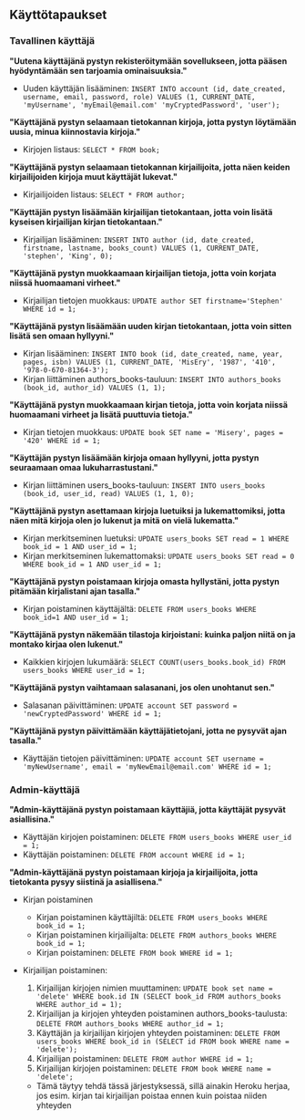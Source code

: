 ## Käyttötapaukset

### Tavallinen käyttäjä

**"Uutena käyttäjänä pystyn rekisteröitymään sovellukseen, jotta pääsen hyödyntämään sen tarjoamia ominaisuuksia."**

- Uuden käyttäjän lisääminen: `INSERT INTO account (id, date_created, username, email, password, role) VALUES (1, CURRENT_DATE, 'myUsername', 'myEmail@email.com' 'myCryptedPassword', 'user');`

**"Käyttäjänä pystyn selaamaan tietokannan kirjoja, jotta pystyn löytämään uusia, minua kiinnostavia kirjoja."**

- Kirjojen listaus: `SELECT * FROM book;`

**"Käyttäjänä pystyn selaamaan tietokannan kirjailijoita, jotta näen keiden kirjailijoiden kirjoja muut käyttäjät lukevat."**

- Kirjailijoiden listaus: `SELECT * FROM author;`

**"Käyttäjän pystyn lisäämään kirjailijan tietokantaan, jotta voin lisätä kyseisen kirjailijan kirjan tietokantaan."**

- Kirjailijan lisääminen: `INSERT INTO author (id, date_created, firstname, lastname, books_count) VALUES (1, CURRENT_DATE, 'stephen', 'King', 0);`

**"Käyttäjänä pystyn muokkaamaan kirjailijan tietoja, jotta voin korjata niissä huomaamani virheet."**

- Kirjailijan tietojen muokkaus: `UPDATE author SET firstname='Stephen' WHERE id = 1;`

**"Käyttäjänä pystyn lisäämään uuden kirjan tietokantaan, jotta voin sitten lisätä sen omaan hyllyyni."**

- Kirjan lisääminen: `INSERT INTO book (id, date_created, name, year, pages, isbn) VALUES (1, CURRENT_DATE, 'MisEry', '1987', '410', '978-0-670-81364-3');`
- Kirjan liittäminen authors_books-tauluun: `INSERT INTO authors_books (book_id, author_id) VALUES (1, 1);`

**"Käyttäjänä pystyn muokkaamaan kirjan tietoja, jotta voin korjata niissä huomaamani virheet ja lisätä puuttuvia tietoja."**

- Kirjan tietojen muokkaus: `UPDATE book SET name = 'Misery', pages = '420' WHERE id = 1;`

**"Käyttäjän pystyn lisäämään kirjoja omaan hyllyyni, jotta pystyn seuraamaan omaa lukuharrastustani."**

- Kirjan liittäminen users_books-tauluun: `INSERT INTO users_books (book_id, user_id, read) VALUES (1, 1, 0);`

**"Käyttäjänä pystyn asettamaan kirjoja luetuiksi ja lukemattomiksi, jotta näen mitä kirjoja olen jo lukenut ja mitä on vielä lukematta."**

- Kirjan merkitseminen luetuksi: `UPDATE users_books SET read = 1 WHERE book_id = 1 AND user_id = 1;`
- Kirjan merkitseminen lukemattomaksi: `UPDATE users_books SET read = 0 WHERE book_id = 1 AND user_id = 1;`

**"Käyttäjänä pystyn poistamaan kirjoja omasta hyllystäni, jotta pystyn pitämään kirjalistani ajan tasalla."**

- Kirjan poistaminen käyttäjältä: `DELETE FROM users_books WHERE book_id=1 AND user_id = 1;`

**"Käyttäjänä pystyn näkemään tilastoja kirjoistani: kuinka paljon niitä on ja montako kirjaa olen lukenut."**

- Kaikkien kirjojen lukumäärä: `SELECT COUNT(users_books.book_id) FROM users_books WHERE user_id = 1;`

**"Käyttäjänä pystyn vaihtamaan salasanani, jos olen unohtanut sen."**

- Salasanan päivittäminen: `UPDATE account SET password = 'newCryptedPassword' WHERE id = 1;`

**"Käyttäjänä pystyn päivittämään käyttäjätietojani, jotta ne pysyvät ajan tasalla."**

- Käyttäjän tietojen päivittäminen: `UPDATE account SET username = 'myNewUsername', email = 'myNewEmail@email.com' WHERE id = 1;`


### Admin-käyttäjä

**"Admin-käyttäjänä pystyn poistamaan käyttäjiä, jotta käyttäjät pysyvät asiallisina."**

- Käyttäjän kirjojen poistaminen: `DELETE FROM users_books WHERE user_id = 1;`
- Käyttäjän poistaminen: `DELETE FROM account WHERE id = 1;`

**"Admin-käyttäjänä pystyn poistamaan kirjoja ja kirjailijoita, jotta tietokanta pysyy siistinä ja asiallisena."**

- Kirjan poistaminen
  - Kirjan poistaminen käyttäjiltä: `DELETE FROM users_books WHERE book_id = 1;`
  - Kirjan poistaminen kirjailijalta: `DELETE FROM authors_books WHERE book_id = 1;`
  - Kirjan poistaminen: `DELETE FROM book WHERE id = 1;`

- Kirjailijan poistaminen:
  1. Kirjailijan kirjojen nimien muuttaminen: `UPDATE book set name = 'delete' WHERE book.id IN (SELECT book_id FROM authors_books WHERE author_id = 1);`
  2. Kirjailijan ja kirjojen yhteyden poistaminen authors_books-taulusta: `DELETE FROM authors_books WHERE author_id = 1;`
  3. Käyttäjän ja kirjailijan kirjojen yhteyden poistaminen: `DELETE FROM users_books WHERE book_id in (SELECT id FROM book WHERE name = 'delete');`
  4. Kirjailijan poistaminen: `DELETE FROM author WHERE id = 1;`
  5. Kirjailijan kirjojen poistaminen: `DELETE FROM book WHERE name = 'delete';`
  - Tämä täytyy tehdä tässä järjestyksessä, sillä ainakin Heroku herjaa, jos esim. kirjan tai kirjailijan poistaa ennen kuin poistaa niiden yhteyden
  
